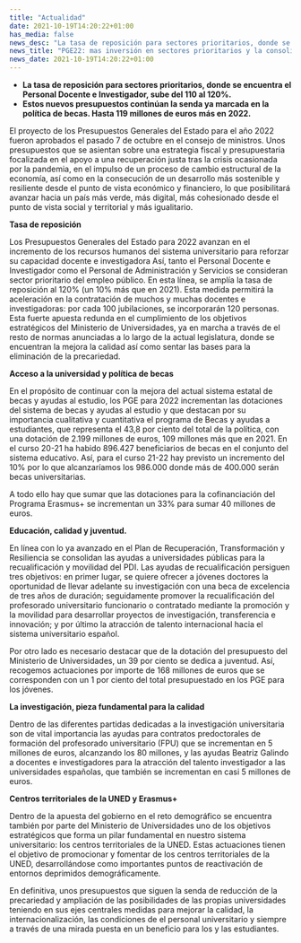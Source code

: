 ```yaml
---
title: "Actualidad"
date: 2021-10-19T14:20:22+01:00
has_media: false
news_desc: "La tasa de reposición para sectores prioritarios, donde se encuentra el Personal Docente e Investigador, sube del 110 al 120%. Estos nuevos presupuestos continúan la senda ya mar-cada en la política de becas. Hasta 119 millones de eu-ros más en 2022."
news_title: "PGE22: mas inversión en sectores prioritarios y la consolidación de una política de becas para quien más lo necesita."
news_date: 2021-10-19T14:20:22+01:00
---
```

<ul>
<li><b>La tasa de reposición para sectores prioritarios, donde se encuentra el Personal Docente e Investigador, sube del 110 al 120%.</b></li>
<li><b>Estos nuevos presupuestos continúan la senda ya marcada en la política de becas. Hasta 119 millones de euros más en 2022.</b></li>
</ul>
<p>El proyecto de los Presupuestos Generales del Estado para el año 2022 fueron aprobados el pasado 7 de octubre en el consejo de ministros. Unos presupuestos que se asientan sobre una estrategia fiscal y presupuestaria focalizada en el apoyo a una recuperación justa tras la crisis ocasionada por la pandemia, en el impulso de un proceso de cambio estructural de la economía, así como en la consecución de un desarrollo más sostenible y resiliente desde el punto de vista económico y financiero, lo que posibilitará avanzar hacia un país más verde, más digital, más cohesionado desde el punto de vista social y territorial y más igualitario.</p>
<p><b>Tasa de reposición</b></p>
<p>Los Presupuestos Generales del Estado para 2022 avanzan en el incremento de los recursos humanos del sistema universitario para reforzar su capacidad docente e investigadora Así, tanto el Personal Docente e Investigador como el Personal de Administración y Servicios se consideran sector prioritario del empleo público. En esta línea, se amplía la tasa de reposición al 120% (un 10% más que en 2021). Esta medida permitirá la aceleración en la contratación de muchos y muchas docentes e investigadoras: por cada 100 jubilaciones, se incorporarán 120 personas. Esta fuerte apuesta redunda en el cumplimiento de los objetivos estratégicos del Ministerio de Universidades, ya en marcha a través de el resto de normas anunciadas a lo largo de la actual legislatura, donde se encuentran la mejora la calidad así como sentar las bases para la eliminación de la precariedad.</p>
<p><b>Acceso a la universidad y política de becas</b></p>
<p>En el propósito de continuar con la mejora del actual sistema estatal de becas y ayudas al estudio, los PGE para 2022 incrementan las dotaciones del sistema de becas y ayudas al estudio y que destacan por su importancia cualitativa y cuantitativa el programa de Becas y ayudas a estudiantes, que representa el 43,8 por ciento del total de la política, con una dotación de 2.199 millones de euros, 109 millones más que en 2021. En el curso 20-21 ha habido 896.427 beneficiarios de becas en el conjunto del sistema educativo. Así, para el curso 21-22 hay previsto un incremento del 10% por lo que alcanzaríamos los 986.000 donde más de 400.000 serán becas universitarias.</p>
<p>A todo ello hay que sumar que las dotaciones para la cofinanciación del Programa Erasmus+ se incrementan un 33% para sumar 40 millones de euros.</p>
<p><b>Educación, calidad y juventud.</b></p>
<p>En línea con lo ya avanzado en el Plan de Recuperación, Transformación y Resiliencia se consolidan las ayudas a universidades públicas para la recualificación y movilidad del PDI. Las ayudas de recualificación persiguen tres objetivos: en primer lugar, se quiere ofrecer a jóvenes doctores la oportunidad de llevar adelante su investigación con una beca de excelencia de tres años de duración; seguidamente promover la recualificación del profesorado universitario funcionario o contratado mediante la promoción y la movilidad para desarrollar proyectos de investigación, transferencia e innovación; y por último la atracción de talento internacional hacia el sistema universitario español.</p>
<p>Por otro lado es necesario destacar que de la dotación del presupuesto del Ministerio de Universidades, un 39 por ciento se dedica a juventud. Así, recogemos actuaciones por importe de 168 millones de euros que se corresponden con un 1 por ciento del total presupuestado en los PGE para los jóvenes.</p>
<p><b>La investigación, pieza fundamental para la calidad</b></p>
<p>Dentro de las diferentes partidas dedicadas a la investigación universitaria son de vital importancia las ayudas para contratos predoctorales de formación del profesorado universitario (FPU) que se incrementan en 5 millones de euros, alcanzando los 80 millones, y las ayudas Beatriz Galindo a docentes e investigadores para la atracción del talento investigador a las universidades españolas, que también se incrementan en casi 5 millones de euros.</p>
<p><b>Centros territoriales de la UNED y Erasmus+</b></p>
<p>Dentro de la apuesta del gobierno en el reto demográfico se encuentra también por parte del Ministerio de Universidades uno de los objetivos estratégicos que forma un pilar fundamental en nuestro sistema universitario: los centros territoriales de la UNED. Estas actuaciones tienen el objetivo de promocionar y fomentar de los centros territoriales de la UNED, desarrollándose como importantes puntos de reactivación de entornos deprimidos demográficamente.</p>
<p>En definitiva, unos presupuestos que siguen la senda de reducción de la precariedad y ampliación de las posibilidades de las propias universidades teniendo en sus ejes centrales medidas para mejorar la calidad, la internacionalización, las condiciones de el personal universitario y siempre a través de una mirada puesta en un beneficio para los y las estudiantes.</p>
